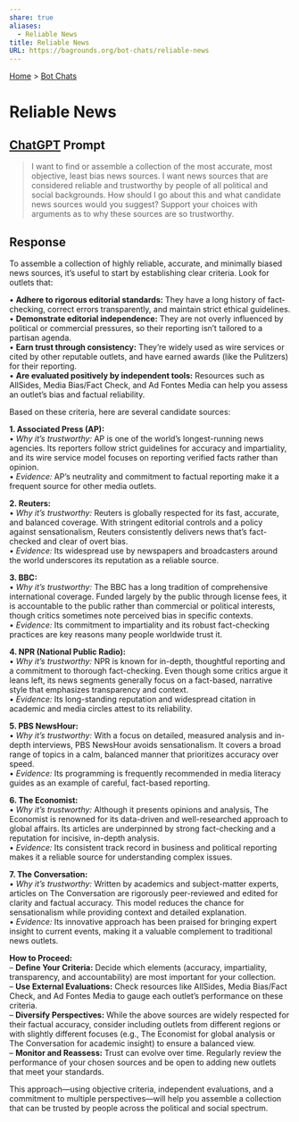 ```yaml
---
share: true
aliases:
  - Reliable News
title: Reliable News
URL: https://bagrounds.org/bot-chats/reliable-news
---
```

[Home](../index.md) > [Bot Chats](./index.md)  
# Reliable News  
## [ChatGPT](https://chat.com) Prompt  
> I want to find or assemble a collection of the most accurate, most objective, least bias news sources. I want news sources that are considered reliable and trustworthy by people of all political and social backgrounds. How should I go about this and what candidate news sources would you suggest? Support your choices with arguments as to why these sources are so trustworthy.  
  
## Response  
To assemble a collection of highly reliable, accurate, and minimally biased news sources, it’s useful to start by establishing clear criteria. Look for outlets that:  
  
• **Adhere to rigorous editorial standards:** They have a long history of fact‐checking, correct errors transparently, and maintain strict ethical guidelines.    
• **Demonstrate editorial independence:** They are not overly influenced by political or commercial pressures, so their reporting isn’t tailored to a partisan agenda.    
• **Earn trust through consistency:** They’re widely used as wire services or cited by other reputable outlets, and have earned awards (like the Pulitzers) for their reporting.    
• **Are evaluated positively by independent tools:** Resources such as AllSides, Media Bias/Fact Check, and Ad Fontes Media can help you assess an outlet’s bias and factual reliability.  
  
Based on these criteria, here are several candidate sources:  
  
**1. Associated Press (AP):**    
• *Why it’s trustworthy:* AP is one of the world’s longest-running news agencies. Its reporters follow strict guidelines for accuracy and impartiality, and its wire service model focuses on reporting verified facts rather than opinion.    
• *Evidence:* AP’s neutrality and commitment to factual reporting make it a frequent source for other media outlets.  
  
**2. Reuters:**    
• *Why it’s trustworthy:* Reuters is globally respected for its fast, accurate, and balanced coverage. With stringent editorial controls and a policy against sensationalism, Reuters consistently delivers news that’s fact-checked and clear of overt bias.    
• *Evidence:* Its widespread use by newspapers and broadcasters around the world underscores its reputation as a reliable source.  
  
**3. BBC:**    
• *Why it’s trustworthy:* The BBC has a long tradition of comprehensive international coverage. Funded largely by the public through license fees, it is accountable to the public rather than commercial or political interests, though critics sometimes note perceived bias in specific contexts.    
• *Evidence:* Its commitment to impartiality and its robust fact-checking practices are key reasons many people worldwide trust it.  
  
**4. NPR (National Public Radio):**    
• *Why it’s trustworthy:* NPR is known for in-depth, thoughtful reporting and a commitment to thorough fact-checking. Even though some critics argue it leans left, its news segments generally focus on a fact-based, narrative style that emphasizes transparency and context.    
• *Evidence:* Its long-standing reputation and widespread citation in academic and media circles attest to its reliability.  
  
**5. PBS NewsHour:**    
• *Why it’s trustworthy:* With a focus on detailed, measured analysis and in-depth interviews, PBS NewsHour avoids sensationalism. It covers a broad range of topics in a calm, balanced manner that prioritizes accuracy over speed.    
• *Evidence:* Its programming is frequently recommended in media literacy guides as an example of careful, fact-based reporting.  
  
**6. The Economist:**    
• *Why it’s trustworthy:* Although it presents opinions and analysis, The Economist is renowned for its data-driven and well-researched approach to global affairs. Its articles are underpinned by strong fact-checking and a reputation for incisive, in-depth analysis.    
• *Evidence:* Its consistent track record in business and political reporting makes it a reliable source for understanding complex issues.  
  
**7. The Conversation:**    
• *Why it’s trustworthy:* Written by academics and subject-matter experts, articles on The Conversation are rigorously peer-reviewed and edited for clarity and factual accuracy. This model reduces the chance for sensationalism while providing context and detailed explanation.    
• *Evidence:* Its innovative approach has been praised for bringing expert insight to current events, making it a valuable complement to traditional news outlets.  
  
**How to Proceed:**    
– **Define Your Criteria:** Decide which elements (accuracy, impartiality, transparency, and accountability) are most important for your collection.    
– **Use External Evaluations:** Check resources like AllSides, Media Bias/Fact Check, and Ad Fontes Media to gauge each outlet’s performance on these criteria.    
– **Diversify Perspectives:** While the above sources are widely respected for their factual accuracy, consider including outlets from different regions or with slightly different focuses (e.g., The Economist for global analysis or The Conversation for academic insight) to ensure a balanced view.    
– **Monitor and Reassess:** Trust can evolve over time. Regularly review the performance of your chosen sources and be open to adding new outlets that meet your standards.  
  
This approach—using objective criteria, independent evaluations, and a commitment to multiple perspectives—will help you assemble a collection that can be trusted by people across the political and social spectrum.  
